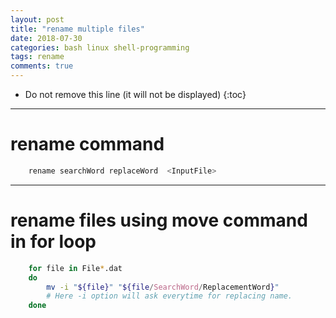 ```yaml
---
layout: post
title: "rename multiple files"
date: 2018-07-30
categories: bash linux shell-programming
tags: rename
comments: true
---
```

* Do not remove this line (it will not be displayed)
{:toc}

---

# rename command

```bash
    rename searchWord replaceWord  <InputFile>
```

---
# rename files using move command in for loop

```bash
    for file in File*.dat
    do
        mv -i "${file}" "${file/SearchWord/ReplacementWord}"
        # Here -i option will ask everytime for replacing name.
    done
```